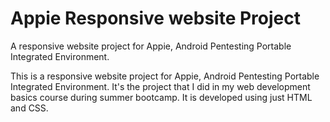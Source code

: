 # Appie Responsive website Project
 
A responsive website project for Appie, Android Pentesting Portable Integrated Environment.

This is a responsive website project for Appie, Android Pentesting Portable Integrated Environment. It's the project that I did in my web development basics course during summer bootcamp.
It is developed using just HTML and CSS. 
